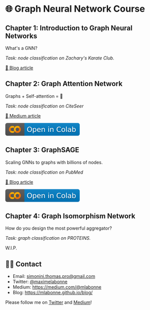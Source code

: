 # 🌐 Graph Neural Network Course

## Chapter 1: Introduction to Graph Neural Networks

What's a GNN?

*Task: node classification on Zachary's Karate Club.*

[📝 Blog article](https://mlabonne.github.io/blog/intrognn/)

## Chapter 2: Graph Attention Network
Graphs + Self-attention = 💖

*Task: node classification on CiteSeer*

[📝 Medium article](https://towardsdatascience.com/graph-attention-networks-in-python-975736ac5c0c)

[![Open In Colab](images/colab.svg)](https://colab.research.google.com/drive/1B0vLpH_gSfrOLgsc2UZVyXrcofzA-t0L?usp=sharing)

## Chapter 3: GraphSAGE
Scaling GNNs to graphs with billions of nodes.

*Task: node classification on PubMed*

[📝 Blog article](https://mlabonne.github.io/blog/graphsage/)

[![Open In Colab](images/colab.svg)](https://colab.research.google.com/drive/1udeUfWJzvMlLO7sGUDGsHo8cRPMicajl?usp=sharing)

## Chapter 4: Graph Isomorphism Network
How do you design the most powerful aggregator?

*Task: graph classification on PROTEINS.*

W.I.P.

## 👨‍💻 Contact

* Email: <a href="mailto:simonini.thomas.pro@gmail.com">simonini.thomas.pro@gmail.com</a>
* Twitter: <a href="https://twitter.com/maximelabonne">@maximelabonne</a>
* Medium: https://medium.com/@mlabonne
* Blog: https://mlabonne.github.io/blog/

Please follow me on [Twitter](https://twitter.com/maximelabonne) and [Medium](https://medium.com/@mlabonne)!